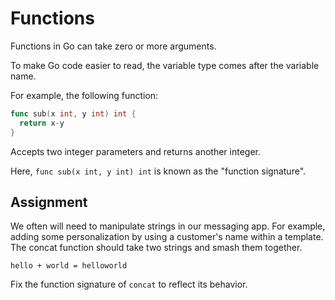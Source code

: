 # Functions

Functions in Go can take zero or more arguments.

To make Go code easier to read, the variable type comes after the variable name.

For example, the following function:

```go
func sub(x int, y int) int {
  return x-y
}
```

Accepts two integer parameters and returns another integer.

Here, `func sub(x int, y int) int` is known as the "function signature".

## Assignment

We often will need to manipulate strings in our messaging app. For example, adding some personalization by using a customer's name within a template. The concat function should take two strings and smash them together.

`hello + world = helloworld`

Fix the function signature of `concat` to reflect its behavior.
